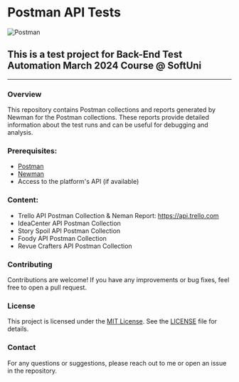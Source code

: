 # Postman API Tests
![Postman](https://img.shields.io/badge/Postman-FF6C37?style=for-the-badge&logo=postman&logoColor=white)
## This is a test project for **Back-End Test Automation** March 2024 Course @ SoftUni
---
### Overview
This repository contains Postman collections and reports generated by Newman for the Postman collections. These reports provide detailed information about the test runs and can be useful for debugging and analysis.
### Prerequisites:

- [Postman](https://www.postman.com/downloads/)
- [Newman](https://learning.postman.com/docs/collections/using-newman-cli/installing-running-newman/)
- Access to the platform's API (if available)
  
### Content:

- Trello API Postman Collection & Neman Report: https://api.trello.com
- IdeaCenter API Postman Collection
- Story Spoil API Postman Collection
- Foody API Postman Collection
- Revue Crafters API Postman Collection

### Contributing
Contributions are welcome! If you have any improvements or bug fixes, feel free to open a pull request.

### License
This project is licensed under the [MIT License](LICENSE). See the [LICENSE](LICENSE) file for details.

### Contact
For any questions or suggestions, please reach out to me or open an issue in the repository.
